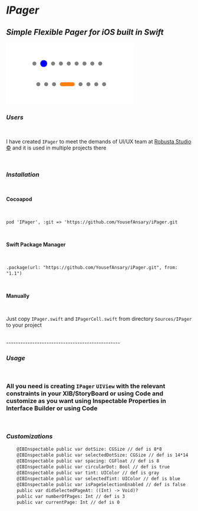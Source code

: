 # *IPager*

## *Simple Flexible Pager for iOS built in Swift*

![](https://raw.githubusercontent.com/YousefAnsary/iPager/main/screenshot.png)

### *Users* ###
<br/>

I have created `IPager` to meet the demands of UI/UX team at [Robusta Studio ©](https://robustastudio.com/) and it is used in multiple projects there

<br/>

### *Installation* ###
<br/>

**Cocoapod** 

<br/>

```
pod 'IPager', :git => 'https://github.com/YousefAnsary/iPager.git
```

<br/>

**Swift Package Manager**

<br/>

```
.package(url: "https://github.com/YousefAnsary/iPager.git", from: "1.1")
```


<br/>

**Manually**

<br/>

Just copy `IPager.swift` and `IPagerCell.swift` from directory `Sources/IPager` to your project

<br/>
------------------------------------------------
<br/>

### ***Usage***

<br/>

### All you need is creating `IPager` `UIView` with the relevant constraints in your XIB/StoryBoard or using Code and customize as you want using Inspectable Properties in Interface Builder or using Code 

<br/> 

### ***Customizations*** <br/>

```
    @IBInspectable public var dotSize: CGSize // def is 8*8
    @IBInspectable public var selectedDotSize: CGSize // def is 14*14
    @IBInspectable public var spacing: CGFloat // def is 8
    @IBInspectable public var circularDot: Bool // def is true
    @IBInspectable public var tint: UIColor // def is gray
    @IBInspectable public var selectedTint: UIColor // def is blue
    @IBInspectable public var isPageSelectionEnabled // def is false
    public var didSelectedPageAt: ((Int) -> Void)?
    public var numberOfPages: Int // def is 3
    public var currentPage: Int // def is 0
```
